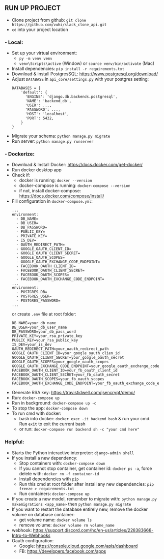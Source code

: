 ## RUN UP PROJECT
+ Clone project from github: `git clone https://github.com/vuhi/slack_clone_api.git`
+ `cd` into your project location
### - Local:
+ Set up your virtual environment:  
    + `py -m venv venv`
    + `venv\Scripts\active` (Window) or `source venv/bin/activate` (Mac)
+ Install dependencies: `pip install -r requirements.txt`
+ Download & install PostgresSQL: https://www.postgresql.org/download/
+ Adjust `DATABASE` in `api_core/settings.py` with your postgres setting:
  ```
  DATABASES = {
      'default': {
        'ENGINE': 'django.db.backends.postgresql',
        'NAME': 'backend_db',
        'USER': ...,
        'PASSWORD': ...,
        'HOST': 'localhost',
        'PORT': 5432,
      }
  }
  ```
+ Migrate your schema: `python manage.py migrate`
+ Run server: `python manage.py runserver`

### - Dockerize:
+ Download & Install Docker: https://docs.docker.com/get-docker/
+ Run docker desktop app
+ Check if:
  + docker is running: `docker --version` 
  + docker-compose is running: `docker-compose --version`
  + if not, install docker-compose: https://docs.docker.com/compose/install/
+ Fill configuration in `docker-compose.yml`:
  ```
  ...
  environment:
    - DB_NAME=
    - DB_USER=
    - DB_PASSWORD=
    - PUBLIC_KEY=
    - PRIVATE_KEY=
    - IS_DEV=
    - OAUTH_REDIRECT_PATH=
    - GOOGLE_OAUTH_CLIENT_ID=
    - GOOGLE_OAUTH_CLIENT_SECRET=
    - GOOGLE_OAUTH_SCOPES=
    - GOOGLE_OAUTH_EXCHANGE_CODE_ENDPOINT=
    - FACEBOOK_OAUTH_CLIENT_ID=
    - FACEBOOK_OAUTH_CLIENT_SECRET=
    - FACEBOOK_OAUTH_SCOPES=
    - FACEBOOK_OAUTH_EXCHANGE_CODE_ENDPOINT=
  ...
  environment:
    - POSTGRES_DB=
    - POSTGRES_USER=
    - POSTGRES_PASSWORD=
  ...
  ```
  or create `.env` file at root folder: 
  ```
  DB_NAME=your_db_name
  DB_USER=your_db_user_name
  DB_PASSWORD=your_db_pass_word
  PRIVATE_KEY=your_rsa_private_key
  PUBLIC_KEY=your_rsa_public_key
  IS_DEV=your_is_dev
  OAUTH_REDIRECT_PATH=your_oauth_redirect_path
  GOOGLE_OAUTH_CLIENT_ID=your_google_oauth_clien_id
  GOOGLE_OAUTH_CLIENT_SECRET=your_google_oauth_secret
  GOOGLE_OAUTH_SCOPES=your_google_oauth_scopes
  GOOGLE_OAUTH_EXCHANGE_CODE_ENDPOINT=your_google_oauth_exchange_code_endpoint
  FACEBOOK_OAUTH_CLIENT_ID=your_fb_oauth_client_id
  FACEBOOK_OAUTH_CLIENT_SECRET=your_fb_oauth_secret
  FACEBOOK_OAUTH_SCOPES=your_fb_oauth_scopes
  FACEBOOK_OAUTH_EXCHANGE_CODE_ENDPOINT=your_fb_oauth_exchange_code_endpoint
  ```
+ Generate RSA key: https://travistidwell.com/jsencrypt/demo/
+ Run: `docker-compose up`
+ Run in background: `docker-compose up -d`
+ To stop the app: `docker-compose down`
+ To run cmd with docker: 
  + bash into docker: `docker exec -it backend bash` & run your cmd. Run `exit` to exit the current bash
  + or run: `docker-compose run backend sh -c "your cmd here"`


### Helpful:
+ Starts the Python interactive interpreter: `django-admin shell`
+ If you install a new dependency:
  + Stop containers with: `docker-compose down`
  + If you cannot stop container, get container id: `docker ps -a`, force delete with: `docker rm -f container-id`
  + Install dependencies with `pip`  
  + Run this cmd at root folder after install any new dependencies: `pip freeze > requirements.txt`
  + Run containers: `docker-compose up`
+ If you create a new model, remember to migrate with: `python manage.py makemigrations <app_name>` then `python manage.py migrate`
+ If you want to restart the database entirely new, remove the docker volume on database container:
  + get volume name: `docker volume ls`
  + remove volume: `docker volume rm volume_name`
+ webhook: https://support.discord.com/hc/en-us/articles/228383668-Intro-to-Webhooks
+ Oauth configuration:
  + Google: https://console.cloud.google.com/apis/dashboard
  + FB: https://developers.facebook.com/apps

